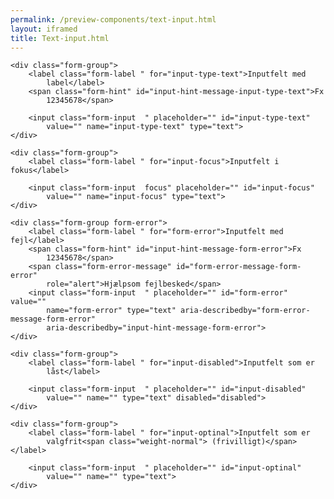 ```yaml
--- 
permalink: /preview-components/text-input.html
layout: iframed 
title: Text-input.html
---
```

<div class="container">

    <div class="form-group">
        <label class="form-label " for="input-type-text">Inputfelt med
            label</label>
        <span class="form-hint" id="input-hint-message-input-type-text">Fx
            12345678</span>

        <input class="form-input  " placeholder="" id="input-type-text"
            value="" name="input-type-text" type="text">
    </div>

    <div class="form-group">
        <label class="form-label " for="input-focus">Inputfelt i fokus</label>

        <input class="form-input  focus" placeholder="" id="input-focus"
            value="" name="input-focus" type="text">
    </div>

    <div class="form-group form-error">
        <label class="form-label " for="form-error">Inputfelt med fejl</label>
        <span class="form-hint" id="input-hint-message-form-error">Fx
            12345678</span>
        <span class="form-error-message" id="form-error-message-form-error"
            role="alert">Hjælpsom fejlbesked</span>
        <input class="form-input  " placeholder="" id="form-error" value=""
            name="form-error" type="text" aria-describedby="form-error-message-form-error"
            aria-describedby="input-hint-message-form-error">
    </div>

    <div class="form-group">
        <label class="form-label " for="input-disabled">Inputfelt som er
            låst</label>

        <input class="form-input  " placeholder="" id="input-disabled"
            value="" name="" type="text" disabled="disabled">
    </div>

    <div class="form-group">
        <label class="form-label " for="input-optinal">Inputfelt som er
            valgfrit<span class="weight-normal"> (frivilligt)</span></label>

        <input class="form-input  " placeholder="" id="input-optinal"
            value="" name="" type="text">
    </div>

</div>